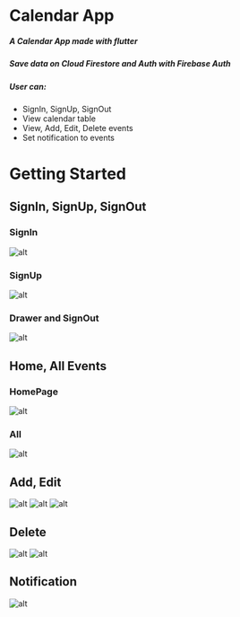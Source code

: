# Calendar App

##### A Calendar App made with flutter
##### Save data on Cloud Firestore and Auth with Firebase Auth
##### User can:
- SignIn, SignUp, SignOut
- View calendar table
- View, Add, Edit, Delete events
- Set notification to events
# Getting Started

## SignIn, SignUp, SignOut
### SignIn
![alt](readmeimg/SignIn.png)
### SignUp
![alt](readmeimg/SignUp.png)
### Drawer and SignOut
![alt](readmeimg/Drawer.png)

## Home, All Events
### HomePage
![alt](readmeimg/Home.png)
### All
![alt](readmeimg/All.png)
## Add, Edit
![alt](readmeimg/AddEdit.png)
![alt](readmeimg/PickDate.png)
![alt](readmeimg/PickTime.png.png)

## Delete
![alt](readmeimg/Delete1.png)
![alt](readmeimg/Delete2.png)

## Notification
![alt](readmeimg/Noti.png)
